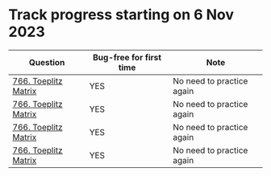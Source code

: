 # Track progress starting on 6 Nov 2023
| Question                                                              | Bug-free for first time | Note                         |
| --------------------------------------------------------------------- | ----------------------- |------------------------------|
| [766. Toeplitz Matrix](https://leetcode.com/problems/toeplitz-matrix) | YES                     | No need to practice again    |
| [766. Toeplitz Matrix](https://leetcode.com/problems/toeplitz-matrix) | YES                     | No need to practice again    |
| [766. Toeplitz Matrix](https://leetcode.com/problems/toeplitz-matrix) | YES                     | No need to practice again    |
| [766. Toeplitz Matrix](https://leetcode.com/problems/toeplitz-matrix) | YES                     | No need to practice again    |
